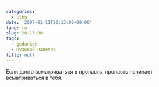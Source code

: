 ```yaml
---
categories:
  - blog
date: '2007-01-11T20:13:00+00:00'
lang: ru
slug: 20-13-00
tags:
  - gedanken
  - музыкой навеяло
title: null
---
```




Если долго всматриваться в пропасть, пропасть начинает всматриваться в тебя.